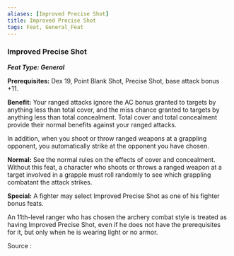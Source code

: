 ```yaml
---
aliases: [Improved Precise Shot]
title: Improved Precise Shot
tags: Feat, General_Feat
---
```

### Improved Precise Shot 
***Feat Type: General***

**Prerequisites:** Dex 19, Point Blank Shot, Precise Shot, base attack
bonus +11.

**Benefit:** Your ranged attacks ignore the AC bonus granted to targets
by anything less than total cover, and the miss chance granted to
targets by anything less than total concealment. Total cover and total
concealment provide their normal benefits against your ranged attacks.

In addition, when you shoot or throw ranged weapons at a grappling
opponent, you automatically strike at the opponent you have chosen.

**Normal:** See the normal rules on the effects of cover and
concealment. Without this feat, a character who shoots or throws a
ranged weapon at a target involved in a grapple must roll randomly to
see which grappling combatant the attack strikes.

**Special:** A fighter may select Improved Precise Shot as one of his
fighter bonus feats.

An 11th-level ranger who has chosen the archery combat style is treated
as having Improved Precise Shot, even if he does not have the
prerequisites for it, but only when he is wearing light or no armor.


Source :